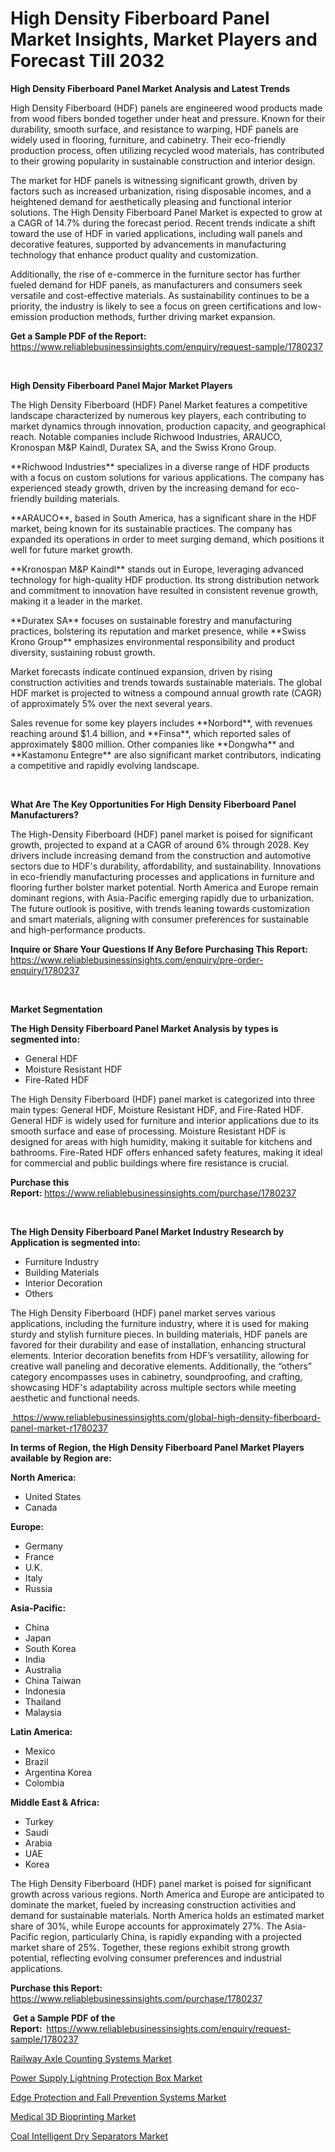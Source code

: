 <p><h1>High Density Fiberboard Panel Market Insights, Market Players and Forecast Till 2032</h1></p><p><strong>High Density Fiberboard Panel Market Analysis and Latest Trends</strong></p>
<p><p>High Density Fiberboard (HDF) panels are engineered wood products made from wood fibers bonded together under heat and pressure. Known for their durability, smooth surface, and resistance to warping, HDF panels are widely used in flooring, furniture, and cabinetry. Their eco-friendly production process, often utilizing recycled wood materials, has contributed to their growing popularity in sustainable construction and interior design.</p><p>The market for HDF panels is witnessing significant growth, driven by factors such as increased urbanization, rising disposable incomes, and a heightened demand for aesthetically pleasing and functional interior solutions. The High Density Fiberboard Panel Market is expected to grow at a CAGR of 14.7% during the forecast period. Recent trends indicate a shift toward the use of HDF in varied applications, including wall panels and decorative features, supported by advancements in manufacturing technology that enhance product quality and customization.</p><p>Additionally, the rise of e-commerce in the furniture sector has further fueled demand for HDF panels, as manufacturers and consumers seek versatile and cost-effective materials. As sustainability continues to be a priority, the industry is likely to see a focus on green certifications and low-emission production methods, further driving market expansion.</p></p>
<p><strong>Get a Sample PDF of the Report:&nbsp;</strong> <a href="https://www.reliablebusinessinsights.com/enquiry/request-sample/1780237?utm_campaign=62&utm_medium=2&utm_source=Github&utm_content=ia&utm_term=25032025&utm_id=high-density-fiberboard-panel">https://www.reliablebusinessinsights.com/enquiry/request-sample/1780237</a></p>
<p>&nbsp;</p>
<p><strong>High Density Fiberboard Panel Major Market Players</strong></p>
<p><p>The High Density Fiberboard (HDF) Panel Market features a competitive landscape characterized by numerous key players, each contributing to market dynamics through innovation, production capacity, and geographical reach. Notable companies include Richwood Industries, ARAUCO, Kronospan M&P Kaindl, Duratex SA, and the Swiss Krono Group.</p><p>**Richwood Industries** specializes in a diverse range of HDF products with a focus on custom solutions for various applications. The company has experienced steady growth, driven by the increasing demand for eco-friendly building materials.</p><p>**ARAUCO**, based in South America, has a significant share in the HDF market, being known for its sustainable practices. The company has expanded its operations in order to meet surging demand, which positions it well for future market growth.</p><p>**Kronospan M&P Kaindl** stands out in Europe, leveraging advanced technology for high-quality HDF production. Its strong distribution network and commitment to innovation have resulted in consistent revenue growth, making it a leader in the market.</p><p>**Duratex SA** focuses on sustainable forestry and manufacturing practices, bolstering its reputation and market presence, while **Swiss Krono Group** emphasizes environmental responsibility and product diversity, sustaining robust growth.</p><p>Market forecasts indicate continued expansion, driven by rising construction activities and trends towards sustainable materials. The global HDF market is projected to witness a compound annual growth rate (CAGR) of approximately 5% over the next several years.</p><p>Sales revenue for some key players includes **Norbord**, with revenues reaching around $1.4 billion, and **Finsa**, which reported sales of approximately $800 million. Other companies like **Dongwha** and **Kastamonu Entegre** are also significant market contributors, indicating a competitive and rapidly evolving landscape.</p></p>
<p>&nbsp;</p>
<p><strong>What Are The Key Opportunities For High Density Fiberboard Panel Manufacturers?</strong></p>
<p><p>The High-Density Fiberboard (HDF) panel market is poised for significant growth, projected to expand at a CAGR of around 6% through 2028. Key drivers include increasing demand from the construction and automotive sectors due to HDF's durability, affordability, and sustainability. Innovations in eco-friendly manufacturing processes and applications in furniture and flooring further bolster market potential. North America and Europe remain dominant regions, with Asia-Pacific emerging rapidly due to urbanization. The future outlook is positive, with trends leaning towards customization and smart materials, aligning with consumer preferences for sustainable and high-performance products.</p></p>
<p><strong>Inquire or Share Your Questions If Any Before Purchasing This Report:</strong> <a href="https://www.reliablebusinessinsights.com/enquiry/pre-order-enquiry/1780237?utm_campaign=62&utm_medium=2&utm_source=Github&utm_content=ia&utm_term=25032025&utm_id=high-density-fiberboard-panel">https://www.reliablebusinessinsights.com/enquiry/pre-order-enquiry/1780237</a></p>
<p>&nbsp;</p>
<p><strong>Market Segmentation</strong></p>
<p><strong>The High Density Fiberboard Panel Market Analysis by types is segmented into:</strong></p>
<p><ul><li>General HDF</li><li>Moisture Resistant HDF</li><li>Fire-Rated HDF</li></ul></p>
<p><p>The High Density Fiberboard (HDF) panel market is categorized into three main types: General HDF, Moisture Resistant HDF, and Fire-Rated HDF. General HDF is widely used for furniture and interior applications due to its smooth surface and ease of processing. Moisture Resistant HDF is designed for areas with high humidity, making it suitable for kitchens and bathrooms. Fire-Rated HDF offers enhanced safety features, making it ideal for commercial and public buildings where fire resistance is crucial.</p></p>
<p><strong>Purchase this Report:&nbsp;</strong><a href="https://www.reliablebusinessinsights.com/purchase/1780237?utm_campaign=62&utm_medium=2&utm_source=Github&utm_content=ia&utm_term=25032025&utm_id=high-density-fiberboard-panel">https://www.reliablebusinessinsights.com/purchase/1780237</a></p>
<p>&nbsp;</p>
<p><strong>The High Density Fiberboard Panel Market Industry Research by Application is segmented into:</strong></p>
<p><ul><li>Furniture Industry</li><li>Building Materials</li><li>Interior Decoration</li><li>Others</li></ul></p>
<p><p>The High Density Fiberboard (HDF) panel market serves various applications, including the furniture industry, where it is used for making sturdy and stylish furniture pieces. In building materials, HDF panels are favored for their durability and ease of installation, enhancing structural elements. Interior decoration benefits from HDF’s versatility, allowing for creative wall paneling and decorative elements. Additionally, the “others” category encompasses uses in cabinetry, soundproofing, and crafting, showcasing HDF's adaptability across multiple sectors while meeting aesthetic and functional needs.</p></p>
<p><a href="https://www.reliablebusinessinsights.com/global-high-density-fiberboard-panel-market-r1780237?utm_campaign=62&utm_medium=2&utm_source=Github&utm_content=ia&utm_term=25032025&utm_id=high-density-fiberboard-panel">&nbsp;https://www.reliablebusinessinsights.com/global-high-density-fiberboard-panel-market-r1780237</a></p>
<p><strong>In terms of Region, the High Density Fiberboard Panel Market Players available by Region are:</strong></p>
<p>
    <p> <strong> North America: </strong>
        <ul>
            <li>United States</li>
            <li>Canada</li>
        </ul>
        </p> 
    <p> <strong> Europe: </strong>
        <ul>
            <li>Germany</li>
            <li>France</li>
            <li>U.K.</li>
            <li>Italy</li>
            <li>Russia</li>
        </ul>
        </p> 
    <p> <strong> Asia-Pacific: </strong>
        <ul>
            <li>China</li>
            <li>Japan</li>
            <li>South Korea</li>
            <li>India</li>
            <li>Australia</li>
            <li>China Taiwan</li>
            <li>Indonesia</li>
            <li>Thailand</li>
            <li>Malaysia</li>
        </ul>
        </p> 
    <p> <strong> Latin America: </strong>
        <ul>
            <li>Mexico</li>
            <li>Brazil</li>
            <li>Argentina Korea</li>
            <li>Colombia</li>
        </ul>
        </p> 
    <p> <strong> Middle East & Africa: </strong>
        <ul>
            <li>Turkey</li>
            <li>Saudi</li>
            <li>Arabia</li>
            <li>UAE</li>
            <li>Korea</li>
        </ul>
    </p>
    </p>
<p><p>The High Density Fiberboard (HDF) panel market is poised for significant growth across various regions. North America and Europe are anticipated to dominate the market, fueled by increasing construction activities and demand for sustainable materials. North America holds an estimated market share of 30%, while Europe accounts for approximately 27%. The Asia-Pacific region, particularly China, is rapidly expanding with a projected market share of 25%. Together, these regions exhibit strong growth potential, reflecting evolving consumer preferences and industrial applications.</p></p>
<p><strong>Purchase this Report: </strong><a href="https://www.reliablebusinessinsights.com/purchase/1780237?utm_campaign=62&utm_medium=2&utm_source=Github&utm_content=ia&utm_term=25032025&utm_id=high-density-fiberboard-panel">https://www.reliablebusinessinsights.com/purchase/1780237</a></p>
<p>&nbsp;<strong>Get a Sample PDF of the Report:&nbsp;&nbsp;</strong><a href="https://www.reliablebusinessinsights.com/enquiry/request-sample/1780237?utm_campaign=62&utm_medium=2&utm_source=Github&utm_content=ia&utm_term=25032025&utm_id=high-density-fiberboard-panel">https://www.reliablebusinessinsights.com/enquiry/request-sample/1780237</a></p>
<p><strong></strong></p>
<p><p><a href="https://github.com/knipsfilip8f/Market-Research-Report-List-1/blob/main/railway-axle-counting-systems-market.md?utm_campaign=62&utm_medium=2&utm_source=Github&utm_content=ia&utm_term=25032025&utm_id=high-density-fiberboard-panel">Railway Axle Counting Systems Market</a></p><p><a href="https://github.com/azetehhasle/Market-Research-Report-List-1/blob/main/power-supply-lightning-protection-box-market.md?utm_campaign=62&utm_medium=2&utm_source=Github&utm_content=ia&utm_term=25032025&utm_id=high-density-fiberboard-panel">Power Supply Lightning Protection Box Market</a></p><p><a href="https://github.com/hirtzhulstsq/Market-Research-Report-List-1/blob/main/edge-protection-and-fall-prevention-systems-market.md?utm_campaign=62&utm_medium=2&utm_source=Github&utm_content=ia&utm_term=25032025&utm_id=high-density-fiberboard-panel">Edge Protection and Fall Prevention Systems Market</a></p><p><a href="https://github.com/alekitanis/Market-Research-Report-List-1/blob/main/medical-3d-bioprinting-market.md?utm_campaign=62&utm_medium=2&utm_source=Github&utm_content=ia&utm_term=25032025&utm_id=high-density-fiberboard-panel">Medical 3D Bioprinting Market</a></p><p><a href="https://github.com/bilkbitsch/Market-Research-Report-List-1/blob/main/coal-intelligent-dry-separators-market.md?utm_campaign=62&utm_medium=2&utm_source=Github&utm_content=ia&utm_term=25032025&utm_id=high-density-fiberboard-panel">Coal Intelligent Dry Separators Market</a></p></p>